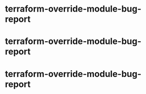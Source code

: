 # terraform-override-module-bug-report
# terraform-override-module-bug-report
# terraform-override-module-bug-report

